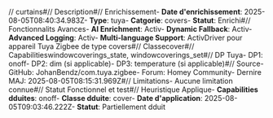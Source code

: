 // curtains#// Description#// Enrichissement- **Date d'enrichissement**: 2025-08-05T08:40:34.983Z- **Type**: tuya- **Catgorie**: covers- **Statut**:  Enrichi#// Fonctionnalits Avances- **AI Enrichment**: Activ- **Dynamic Fallback**: Activ- **Advanced Logging**: Activ- **Multi-language Support**: ActivDriver pour appareil Tuya Zigbee de type covers#// Classecover#// Capabilitieswindowcoverings_state, windowcoverings_set#// DP Tuya- DP1: onoff- DP2: dim (si applicable)- DP3: temperature (si applicable)#// Source- GitHub: JohanBendz/com.tuya.zigbee- Forum: Homey Community- Dernire MAJ: 2025-08-05T08:15:31.969Z#// Limitations- Aucune limitation connue#// Statut Fonctionnel et test#// Heuristique Applique- **Capabilities dduites**: onoff- **Classe dduite**: cover- **Date d'application**: 2025-08-05T09:03:46.222Z- **Statut**:  Partiellement dduit